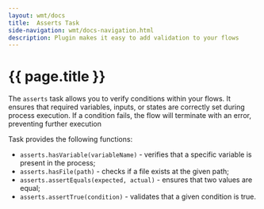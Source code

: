 ```yaml
---
layout: wmt/docs
title:  Asserts Task
side-navigation: wmt/docs-navigation.html
description: Plugin makes it easy to add validation to your flows
---
```


# {{ page.title }}

The `asserts` task allows you to verify conditions within your flows. 
It ensures that required variables, inputs, or states are correctly set during process execution. 
If a condition fails, the flow will terminate with an error, preventing further execution

Task provides the following functions:

- `asserts.hasVariable(variableName)` - verifies that a specific variable is present in the process; 
- `asserts.hasFile(path)` - checks if a file exists at the given path;
- `asserts.assertEquals(expected, actual)` - ensures that two values are equal;
- `asserts.assertTrue(condition)` - validates that a given condition is true.
